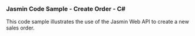 ### Jasmin Code Sample - Create Order - C#

This code sample illustrates the use of the Jasmin Web API to create a new sales order.